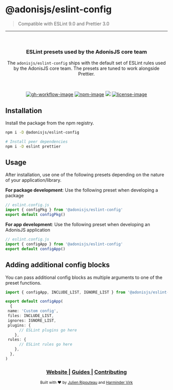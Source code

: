 # @adonisjs/eslint-config
> Compatible with ESLint 9.0 and Prettier 3.0

<hr>
<br />

<div align="center">
  <h3>ESLint presets used by the AdonisJS core team</h3>
  <p>The <code>adonisjs/eslint-config</code> ships with the default set of ESLint rules used by the AdonisJS core team. The presets are tuned to work alongside Prettier.</p>
</div>

<br />

<div align="center">

[![gh-workflow-image]][gh-workflow-url] [![npm-image]][npm-url] ![][typescript-image] [![license-image]][license-url]

</div>

## Installation

Install the package from the npm registry.

```sh
npm i -D @adonisjs/eslint-config

# Install peer dependencies
npm i -D eslint prettier
```

## Usage

After installation, use one of the following presets depending on the nature of your application/library.

**For package development**: Use the following preset when developing a package

```ts
// eslint.config.js
import { configPkg } from '@adonisjs/eslint-config'
export default configPkg()
```

**For app development**: Use the following preset when developing an AdonisJS application

```ts
// eslint.config.js
import { configApp } from '@adonisjs/eslint-config'
export default configApp()
```

## Adding additional config blocks
You can pass additional config blocks as multiple arguments to one of the preset functions.

```ts
import { configApp, INCLUDE_LIST, IGNORE_LIST } from '@adonisjs/eslint-config'

export default configApp(
  {
 name: 'Custom config',
 files: INCLUDE_LIST,
 ignores: IGNORE_LIST,
 plugins: {
      // ESLint plugins go here
    },
 rules: {
      // ESLint rules go here
    },
  },
)
```

<div align="center">
  <h3>
    <a href="https://adonisjs.com">
      Website
    </a>
    <span> | </span>
    <a href="https://docs.adonisjs.com">
      Guides
    </a>
    <span> | </span>
    <a href="https://github.com/adonisjs/.github/blob/main/docs/CONTRIBUTING.md">
      Contributing
    </a>
  </h3>
</div>

<div align="center">
  <sub>Built with ❤︎ by <a href="https://github.com/Julien-R44">Julien Ripouteau</a> and <a href="https://github.com/thetutlage">Harminder Virk</a>
</div>

[gh-workflow-image]: https://img.shields.io/github/actions/workflow/status/adonisjs/eslint-config/checks.yml?branch=develop&label=Tests&style=for-the-badge
[gh-workflow-url]: https://github.com/adonisjs/eslint-config/actions/workflows/checks.yml 'Github action'
[npm-image]: https://img.shields.io/npm/v/@adonisjs/eslint-config/latest.svg?style=for-the-badge&logo=npm
[npm-url]: https://www.npmjs.com/package/@adonisjs/eslint-config/v/latest 'npm'
[typescript-image]: https://img.shields.io/badge/Typescript-294E80.svg?style=for-the-badge&logo=typescript
[license-url]: LICENSE.md
[license-image]: https://img.shields.io/github/license/adonisjs/adonis-framework?style=for-the-badge